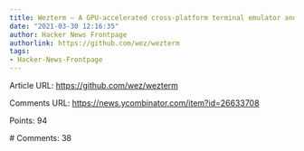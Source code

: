 ```yaml
---
title: Wezterm – A GPU-accelerated cross-platform terminal emulator and multiplexer
date: "2021-03-30 12:16:35"
author: Hacker News Frontpage
authorlink: https://github.com/wez/wezterm
tags:
- Hacker-News-Frontpage
---
```


<p>Article URL: <a href="https://github.com/wez/wezterm">https://github.com/wez/wezterm</a></p>
<p>Comments URL: <a href="https://news.ycombinator.com/item?id=26633708">https://news.ycombinator.com/item?id=26633708</a></p>
<p>Points: 94</p>
<p># Comments: 38</p>
